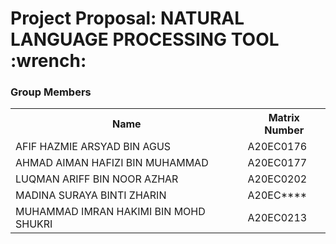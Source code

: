 <h1>Project Proposal: NATURAL LANGUAGE PROCESSING TOOL :wrench:</h>

<h3>Group Members</h3>

<table>
  <tr>
    <th>Name</th>
    <th>Matrix Number</th>
  </tr>
  <tr>
    <td>AFIF HAZMIE ARSYAD BIN AGUS</td>
    <td>A20EC0176</td>
  </tr>
  <tr>
    <td>AHMAD AIMAN HAFIZI BIN MUHAMMAD</td>
    <td>A20EC0177</td>
  </tr>
  <tr>
    <td>LUQMAN ARIFF BIN NOOR AZHAR</td>
    <td>A20EC0202</td>
  </tr>
  <tr>
    <td>MADINA SURAYA BINTI ZHARIN</td>
    <td>A20EC****</td>
  </tr>
  <tr>
    <td>MUHAMMAD IMRAN HAKIMI BIN MOHD SHUKRI</td>
    <td>A20EC0213</td>
  </tr>
</table>

